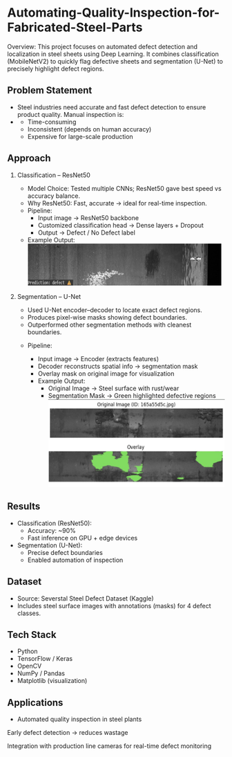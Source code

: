 # Automating-Quality-Inspection-for-Fabricated-Steel-Parts
Overview: This project focuses on automated defect detection and localization in steel sheets using Deep Learning.
It combines classification (MobileNetV2) to quickly flag defective sheets and segmentation (U-Net) to precisely highlight defect regions.

## Problem Statement
- Steel industries need accurate and fast defect detection to ensure product quality. Manual inspection is:
- - Time-consuming
  - Inconsistent (depends on human accuracy)
  - Expensive for large-scale production

## Approach
1. Classification – ResNet50
   - Model Choice: Tested multiple CNNs; ResNet50 gave best speed vs accuracy balance.
   - Why ResNet50: Fast, accurate → ideal for real-time inspection.
   * Pipeline:
     - Input image → ResNet50 backbone
     - Customized classification head → Dense layers + Dropout
     - Output → Defect / No Defect label
    * Example Output:
      ![Classification result](images/defect.png)

2. Segmentation – U-Net
   - Used U-Net encoder–decoder to locate exact defect regions.
   - Produces pixel-wise masks showing defect boundaries.
   - Outperformed other segmentation methods with cleanest boundaries.
   * Pipeline:
     - Input image → Encoder (extracts features)
     - Decoder reconstructs spatial info → segmentation mask
     - Overlay mask on original image for visualization
     
     * Example Output:
       - Original Image → Steel surface with rust/wear
       - Segmentation Mask → Green highlighted defective regions
         ![Defect Segmentation](images/segment.png)

## Results
- Classification (ResNet50):
  - Accuracy: ~90%
  - Fast inference on GPU + edge devices
- Segmentation (U-Net):
  - Precise defect boundaries
  - Enabled automation of inspection

## Dataset
- Source: Severstal Steel Defect Dataset (Kaggle)
- Includes steel surface images with annotations (masks) for 4 defect classes.

## Tech Stack
- Python
- TensorFlow / Keras
- OpenCV
- NumPy / Pandas
- Matplotlib (visualization)

## Applications
- Automated quality inspection in steel plants

Early defect detection → reduces wastage

Integration with production line cameras for real-time defect monitoring
